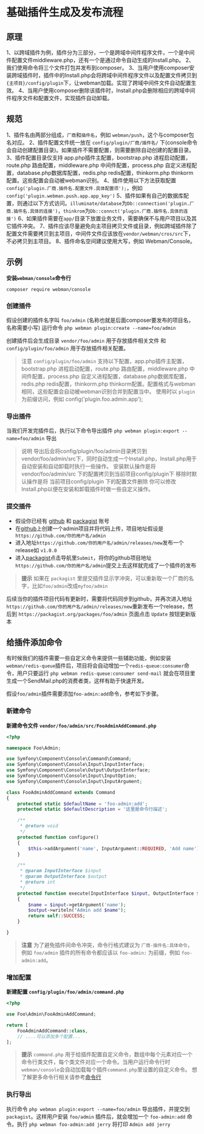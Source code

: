# 基础插件生成及发布流程

## 原理
1、以跨域插件为例，插件分为三部分，一个是跨域中间件程序文件，一个是中间件配置文件middleware.php，还有一个是通过命令自动生成的Install.php。
2、我们使用命令将三个文件打包并发布到composer。
3、当用户使用composer安装跨域插件时，插件中的Install.php会将跨域中间件程序文件以及配置文件拷贝到`{主项目}/config/plugin`下，让webman加载。实现了跨域中间件文件自动配置生效。
4、当用户使用composer删除该插件时，Install.php会删除相应的跨域中间件程序文件和配置文件，实现插件自动卸载。

## 规范
1、插件名由两部分组成，`厂商`和`插件名`，例如 `webman/push`，这个与composer包名对应。
2、插件配置文件统一放在 `config/plugin/厂商/插件名/` 下(console命令会自动创建配置目录)。如果插件不需要配置，则需要删除自动创建的配置目录。
3、插件配置目录仅支持 app.php插件主配置，bootstrap.php 进程启动配置，route.php 路由配置，middleware.php 中间件配置，process.php 自定义进程配置，database.php数据库配置，redis.php redis配置，thinkorm.php thinkorm配置。这些配置会自动被webman识别。
4、插件使用以下方法获取配置`config('plugin.厂商.插件名.配置文件.具体配置项');`，例如`config('plugin.webman.push.app.app_key')`
5、插件如果有自己的数据库配置，则通过以下方式访问。`illuminate/database`为`Db::connection('plugin.厂商.插件名.具体的连接')`，`thinkrom`为`Db::connct('plugin.厂商.插件名.具体的连接')`
6、如果插件需要在`app/`目录下放置业务文件，需要确保不与用户项目以及其它插件冲突。
7、插件应该尽量避免向主项目拷贝文件或目录，例如跨域插件除了配置文件需要拷贝到主项目，中间件文件应该放在`vendor/webman/cros/src`下，不必拷贝到主项目。
8、插件命名空间建议使用大写，例如 Webman/Console。

## 示例

**安装`webman/console`命令行**

`composer require webman/console`

### 创建插件

假设创建的插件名字叫 `foo/admin` (名称也就是后面composer要发布的项目名，名称需要小写)
运行命令
`php webman plugin:create --name=foo/admin`

创建插件后会生成目录 `vendor/foo/admin` 用于存放插件相关文件 和 `config/plugin/foo/admin` 用于存放插件相关配置。

> 注意
> `config/plugin/foo/admin` 支持以下配置，app.php插件主配置，bootstrap.php 进程启动配置，route.php 路由配置，middleware.php 中间件配置，process.php 自定义进程配置，database.php数据库配置，redis.php redis配置，thinkorm.php thinkorm配置。配置格式与webman相同，这些配置会自动被webman识别合并到配置当中。
使用时以 `plugin` 为前缀访问，例如 config('plugin.foo.admin.app');


### 导出插件

当我们开发完插件后，执行以下命令导出插件
`php webman plugin:export --name=foo/admin`
导出

> 说明
> 导出后会将config/plugin/foo/admin目录拷贝到vendor/foo/admin/src下，同时自动生成一个Install.php，Install.php用于自动安装和自动卸载时执行一些操作。
> 安装默认操作是将 vendor/foo/admin/src 下的配置拷贝到当前项目config/plugin下
> 移除时默认操作是将 当前项目config/plugin 下的配置文件删除
> 你可以修改Install.php以便在安装和卸载插件时做一些自定义操作。

### 提交插件
* 假设你已经有 [github](https://github.com) 和 [packagist](https://packagist.org) 账号
* 在[github](https://github.com)上创建一个admin项目并将代码上传，项目地址假设是 `https://github.com/你的用户名/admin`
* 进入地址`https://github.com/你的用户名/admin/releases/new`发布一个release如 `v1.0.0`
* 进入[packagist](https://packagist.org)点击导航里`Submit`，将你的github项目地址`https://github.com/你的用户名/admin`提交上去这样就完成了一个插件的发布

> **提示**
> 如果在 `packagist` 里提交插件显示字冲突，可以重新取一个厂商的名字，比如`foo/admin`改成`myfoo/admin`

后续当你的插件项目代码有更新时，需要将代码同步到github，并再次进入地址`https://github.com/你的用户名/admin/releases/new`重新发布一个release，然后到 `https://packagist.org/packages/foo/admin` 页面点击 `Update` 按钮更新版本

## 给插件添加命令
有时候我们的插件需要一些自定义命令来提供一些辅助功能，例如安装 `webman/redis-queue`插件后，项目将会自动增加一个`redis-queue:consumer`命令，用户只要运行 `php webman redis-queue:consumer send-mail` 就会在项目里生成一个SendMail.php的消费者类，这样有助于快速开发。

假设`foo/admin`插件需要添加`foo-admin:add`命令，参考如下步骤。 

### 新建命令

**新建命令文件 `vendor/foo/admin/src/FooAdminAddCommand.php`**

```php
<?php

namespace Foo\Admin;

use Symfony\Component\Console\Command\Command;
use Symfony\Component\Console\Input\InputInterface;
use Symfony\Component\Console\Output\OutputInterface;
use Symfony\Component\Console\Input\InputOption;
use Symfony\Component\Console\Input\InputArgument;

class FooAdminAddCommand extends Command
{
    protected static $defaultName = 'foo-admin:add';
    protected static $defaultDescription = '这里是命令行描述';

    /**
     * @return void
     */
    protected function configure()
    {
        $this->addArgument('name', InputArgument::REQUIRED, 'Add name');
    }

    /**
     * @param InputInterface $input
     * @param OutputInterface $output
     * @return int
     */
    protected function execute(InputInterface $input, OutputInterface $output)
    {
        $name = $input->getArgument('name');
        $output->writeln("Admin add $name");
        return self::SUCCESS;
    }

}
```

> **注意**
> 为了避免插件间命令冲突，命令行格式建议为 `厂商-插件名:具体命令`，例如 `foo/admin` 插件的所有命令都应该以 `foo-admin:` 为前缀，例如 `foo-admin:add`。

### 增加配置
**新建配置 `config/plugin/foo/admin/command.php`**
```php
<?php

use Foo\Admin\FooAdminAddCommand;

return [
    FooAdminAddCommand::class,
    // ....可以添加多个配置...
];
```

> **提示**
> `command.php` 用于给插件配置自定义命令，数组中每个元素对应一个命令行类文件，每个类文件对应一个命令。当用户运行命令行时`webman/console`会自动加载每个插件`command.php`里设置的自定义命令。 想了解更多命令行相关请参考[命令行](console.md)

### 执行导出
执行命令 `php webman plugin:export --name=foo/admin` 导出插件，并提交到`packagist`。这样用户安装 `foo/admin` 插件后，就会增加一个 `foo-admin:add` 命令。执行 `php webman foo-admin:add jerry` 将打印 `Admin add jerry`
